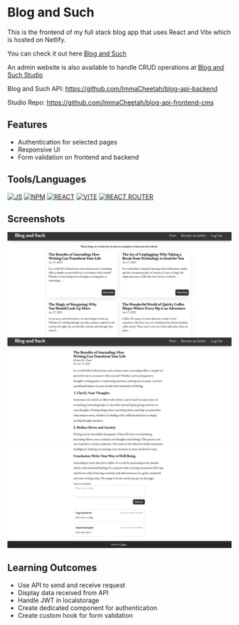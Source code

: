 # Blog and Such 

This is the frontend of my full stack blog app that uses React and Vite which is hosted on Netlify.

You can check it out here [Blog and Such](https://blogandsuch.netlify.app/)

An admin website is also available to handle CRUD operations at [Blog and Such Studio](https://blogandsuchstudio.netlify.app/)

Blog and Such API: https://github.com/ImmaCheetah/blog-api-backend

Studio Repo: https://github.com/ImmaCheetah/blog-api-frontend-cms

## Features
- Authentication for selected pages
- Responsive UI
- Form validation on frontend and backend

## Tools/Languages
[![JS](https://img.shields.io/badge/-JAVASCRIPT-000?style=for-the-badge&logo=javascript&logoColor=F0DB4F)](#)  [![NPM](https://img.shields.io/badge/-npm-000?style=for-the-badge&logo=npm)](#)  [![REACT](https://img.shields.io/badge/-react-000?style=for-the-badge&logo=react)](#) 
[![VITE](https://img.shields.io/badge/-vite-000?style=for-the-badge&logo=vite)](#) 
[![REACT ROUTER](https://img.shields.io/badge/-reactrouter-000?style=for-the-badge&logo=reactrouter)](#)

## Screenshots
![alt text](image.png)
![alt text](image-1.png)
![alt text](image-2.png)

## Learning Outcomes

- Use API to send and receive request
- Display data received from API
- Handle JWT in localstorage
- Create dedicated component for authentication
- Create custom hook for form validation
